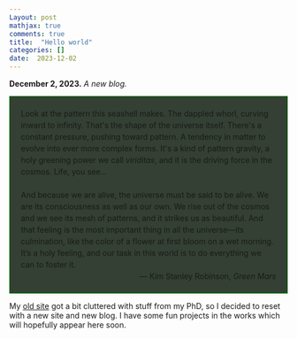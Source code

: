 ```yaml
---
Layout: post
mathjax: true
comments: true
title:  "Hello world"
categories: []
date:  2023-12-02
---
```


**December 2, 2023.** *A new blog.*

<div style="background-color: #334033 ; padding: 20px; border: 1px solid
green; line-height:1.5">
Look at the pattern this seashell makes. The dappled whorl, curving
inward to infinity. That's the shape of the universe itself. There's a
constant pressure, pushing toward pattern. A tendency in matter to
evolve into ever more complex forms. It's a kind of pattern gravity, a
holy greening power we call <i>viriditas</i>, and it is the driving force in
the cosmos. Life, you see… <br>

<br>
And because we are alive, the universe
must be said to be alive. We are its consciousness as well as our
own. We rise out of the cosmos and we see its mesh of patterns, and it
strikes us as beautiful. And that feeling is the most important thing
in all the universe—its culmination, like the color of a flower at
first bloom on a wet morning. It’s a holy feeling, and our task in
this world is to do everything we can to foster it. <br>

<div style="text-align: right">— Kim Stanley Robinson, <i>Green Mars</i>
</div>
</div>

My [old site](https://hapax.github.io/) got a bit cluttered with
stuff from my PhD, so I decided to reset with a new site and new
blog. I have some fun projects in the works which will hopefully
appear here soon.
